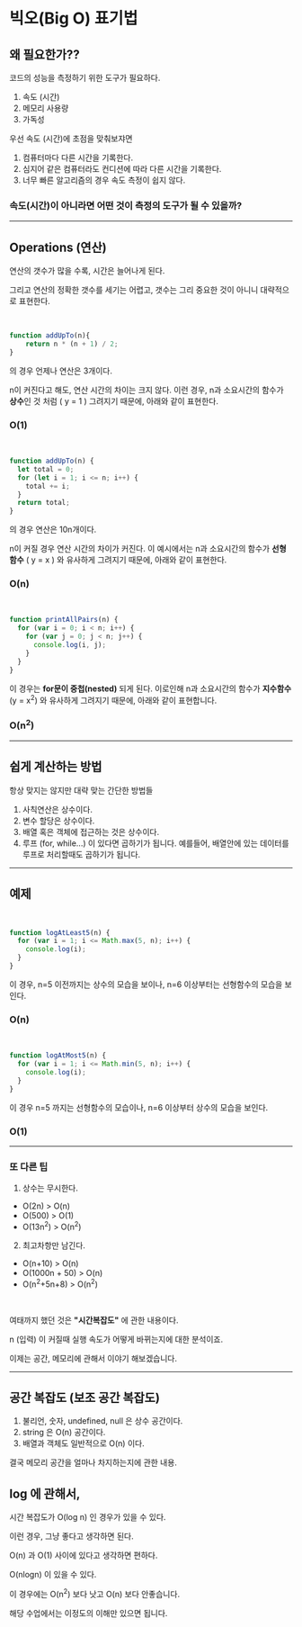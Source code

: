 # 빅오(Big O) 표기법

## 왜 필요한가??
코드의 성능을 측정하기 위한 도구가 필요하다.
1. 속도 (시간)
2. 메모리 사용량
3. 가독성

우선 속도 (시간)에 초점을 맞춰보쟈면

1. 컴퓨터마다 다른 시간을 기록한다.
2. 심지어 같은 컴퓨터라도 컨디션에 따라 다른 시간을 기록한다.
3. 너무 빠른 알고리즘의 경우 속도 측정이 쉽지 않다.

### **속도(시간)이 아니라면 어떤 것이 측정의 도구가 될 수 있을까?**
---
## Operations (연산)
연산의 갯수가 많을 수록, 시간은 늘어나게 된다.

그리고 연산의 정확한 갯수를 세기는 어렵고, 갯수는 그리 중요한 것이 아니니 대략적으로 표현한다.

<br />

~~~ javascript
function addUpTo(n){
    return n * (n + 1) / 2;
}
~~~

의 경우 언제나 연산은 3개이다.

n이 커진다고 해도, 연산 시간의 차이는 크지 않다. 이런 경우, n과 소요시간의 함수가 **상수**인 것 처럼 ( y = 1 ) 그려지기 때문에, 아래와 같이 표현한다. 

### O(1)

<br />

~~~ javascript
function addUpTo(n) {
  let total = 0;
  for (let i = 1; i <= n; i++) {
    total += i;
  }
  return total;
}
~~~

의 경우 연산은 10n개이다.

n이 커질 경우 연산 시간의 차이가 커진다. 이 예시에서는 n과 소요시간의 함수가 **선형함수** ( y = x ) 와 유사하게 그려지기 때문에, 아래와 같이 표현한다.

### O(n)

<br />

~~~ javascript
function printAllPairs(n) {
  for (var i = 0; i < n; i++) {
    for (var j = 0; j < n; j++) {
      console.log(i, j);
    }
  }
}
~~~

이 경우는 **for문이 중첩(nested)** 되게 된다. 이로인해 n과 소요시간의 함수가 **지수함수** (y = x<sup>2</sup>) 와 유사하게 그려지기 때문에, 아래와 같이 표현합니다.

### O(n<sup>2</sup>)
---
## 쉽게 계산하는 방법

항상 맞지는 않지만 대략 맞는 간단한 방법들

1. 사칙연산은 상수이다.
2. 변수 할당은 상수이다.
3. 배열 혹은 객체에 접근하는 것은 상수이다.
4. 루프 (for, while...) 이 있다면 곱하기가 됩니다. 
예를들어, 배열안에 있는 데이터를 루프로 처리할때도 곱하기가 됩니다. 
---
## 예제

<br />

~~~ javascript
function logAtLeast5(n) {
  for (var i = 1; i <= Math.max(5, n); i++) {
    console.log(i);
  }
}
~~~

이 경우, n=5 이전까지는 상수의 모습을 보이나, n=6 이상부터는 선형함수의 모습을 보인다.

### O(n)

<br />

~~~ javascript
function logAtMost5(n) {
  for (var i = 1; i <= Math.min(5, n); i++) {
    console.log(i);
  }
}
~~~

이 경우 n=5 까지는 선형함수의 모습이나, n=6 이상부터 상수의 모습을 보인다.

### O(1)

---

### 또 다른 팁

1. 상수는 무시한다.
- O(2n) > O(n)
- O(500) > O(1)
- O(13n<sup>2</sup>) > O(n<sup>2</sup>)

2. 최고차항만 남긴다.
- O(n+10) > O(n)
- O(1000n + 50) > O(n)
- O(n<sup>2</sup>+5n+8) > O(n<sup>2</sup>)

<br />

여태까지 했던 것은 **"시간복잡도"** 에 관한 내용이다.

n (입력) 이 커질때 실행 속도가 어떻게 바뀌는지에 대한 분석이죠.

이제는 공간, 메모리에 관해서 이야기 해보겠습니다.

---

## 공간 복잡도 (보조 공간 복잡도)

1. 불리언, 숫자, undefined, null 은 상수 공간이다.
2. string 은 O(n) 공간이다.
3. 배열과 객체도 일반적으로 O(n) 이다.

결국 메모리 공간을 얼마나 차지하는지에 관한 내용.

## log 에 관해서,

시간 복잡도가 O(log n) 인 경우가 있을 수 있다.

이런 경우, 그냥 좋다고 생각하면 된다.

O(n) 과 O(1) 사이에 있다고 생각하면 편하다.

O(nlogn) 이 있을 수 있다.

이 경우에는 O(n<sup>2</sup>) 보다 낫고 O(n) 보다 안좋습니다.

해당 수업에서는 이정도의 이해만 있으면 됩니다.

